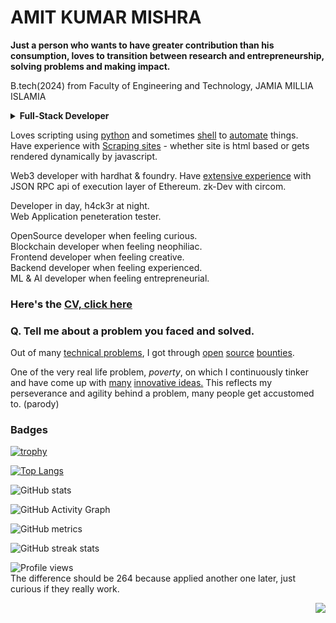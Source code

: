 # AMIT KUMAR MISHRA 

**Just a person who wants to have greater contribution than his consumption, loves to transition between research and entrepreneurship, solving problems and making impact.** 

B.tech(2024) from Faculty of Engineering and Technology, JAMIA MILLIA ISLAMIA  

<details>
 <summary><b>Full-Stack Developer</b></summary>
 
Frontend developer with following tech stack 
1. React.js, 
2. Gatsby.js & 
3. NEXT.js  

Backend developer with 
1. Express.js,
2. GoFiber and 
3. Flask
 
Using any of the given database
1. Mysql/MariaDB, 
2. psql & 
3. supabase  
</details>

Loves scripting using [python](https://github.com/Amit0617/online-attendance) and sometimes [shell](https://github.com/Amit0617/directory-downloader) to [automate](https://github.com/Amit0617/copilot-commit-in-terminal) things.  
Have experience with [Scraping sites](https://github.com/pocoai/jobScraper/blob/main/scrapeJobs.ipynb) - whether site is html based or gets rendered dynamically by javascript.

Web3 developer with hardhat & foundry. Have [extensive experience](https://github.com/amit0617/ethRPCtoREST) with JSON RPC api of execution layer of Ethereum. zk-Dev with circom.  

Developer in day, h4ck3r at night.  
Web Application peneteration tester.  

OpenSource developer when feeling curious.  
Blockchain developer when feeling neophiliac.  
Frontend developer when feeling creative.  
Backend developer when feeling experienced.  
ML & AI developer when feeling entrepreneurial.  

### Here's the [CV, click here](https://flowcv.com/resume/rskb5ln60v)  

### Q. Tell me about a problem you faced and solved.
Out of many [technical problems](https://amit0617.hashnode.dev/how-to-update-github-actions-workflow-file-using-another-workflow), I got through [open](https://replit.com/bounties/@rotorstar/online-web-3-quartet) [source](https://replit.com/bounties/@anilmurty/akash-console-improv-3) [bounties](https://replit.com/bounties/@anilmurty/akash-console-improv-2). 

One of the very real life problem, <em>poverty</em>, on which I continuously tinker and have come up with [many](https://amit0617.hashnode.dev/the-accidental-wealth-found-in-a-student-engineers-wallet-address) [innovative ideas.](https://amit0617.hashnode.dev/draining-null-address-an-ethereum-experiment) This reflects my perseverance and agility behind a problem, many people get accustomed to. (parody)  

### Badges

[![trophy](https://github-profile-trophy.vercel.app/?username=amit0617)](https://github.com/ryo-ma/github-profile-trophy)

[![Top Langs](https://github-readme-stats.vercel.app/api/top-langs/?username=amit0617)](https://github.com/anuraghazra/github-readme-stats)

![GitHub stats](https://github-readme-stats.vercel.app/api?username=amit0617&show_icons=true&count_private=true)  

![GitHub Activity Graph](https://activity-graph.herokuapp.com/graph?username=amit0617)  

![GitHub metrics](https://metrics.lecoq.io/amit0617)  

![GitHub streak stats](https://github-readme-streak-stats.herokuapp.com/?user=amit0617)  

![Profile views](https://gpvc.arturio.dev/amit0617)  
The difference should be 264 because applied another one later, just curious if they really work.  
<p align="right"><img src="https://komarev.com/ghpvc/?username=amit0617&style=flat&color=blue"></p>

